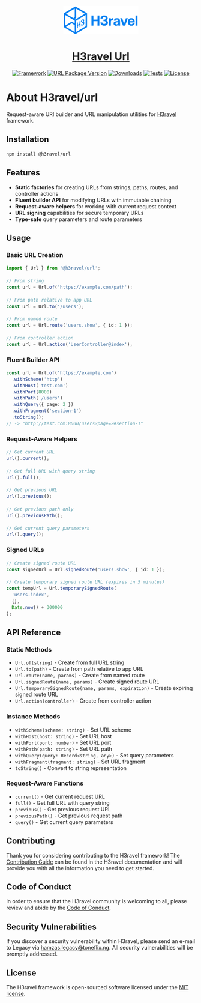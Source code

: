 <div align="center">
  <a href="https://h3ravel.toneflix.net"  target="_blank">
    <img src="https://raw.githubusercontent.com/h3ravel/assets/refs/heads/main/logo-full.svg" width="200" alt="H3ravel Logo">
  </a>
  <h1 align="center"><a href="https://h3ravel.toneflix.net/guide/urls">H3ravel Url</a></h1>

[![Framework][ix]][lx]
[![URL Package Version][i1]][l1]
[![Downloads][d1]][l1]
[![Tests][tei]][tel]
[![License][lini]][linl]

</div>

# About H3ravel/url

Request-aware URI builder and URL manipulation utilities for [H3ravel](https://h3ravel.toneflix.net) framework.

## Installation

```bash
npm install @h3ravel/url
```

## Features

- **Static factories** for creating URLs from strings, paths, routes, and controller actions
- **Fluent builder API** for modifying URLs with immutable chaining
- **Request-aware helpers** for working with current request context
- **URL signing** capabilities for secure temporary URLs
- **Type-safe** query parameters and route parameters

## Usage

### Basic URL Creation

```typescript
import { Url } from '@h3ravel/url';

// From string
const url = Url.of('https://example.com/path');

// From path relative to app URL
const url = Url.to('/users');

// From named route
const url = Url.route('users.show', { id: 1 });

// From controller action
const url = Url.action('UserController@index');
```

### Fluent Builder API

```typescript
const url = Url.of('https://example.com')
  .withScheme('http')
  .withHost('test.com')
  .withPort(8000)
  .withPath('/users')
  .withQuery({ page: 2 })
  .withFragment('section-1')
  .toString();
// -> "http://test.com:8000/users?page=2#section-1"
```

### Request-Aware Helpers

```typescript
// Get current URL
url().current();

// Get full URL with query string
url().full();

// Get previous URL
url().previous();

// Get previous path only
url().previousPath();

// Get current query parameters
url().query();
```

### Signed URLs

```typescript
// Create signed route URL
const signedUrl = Url.signedRoute('users.show', { id: 1 });

// Create temporary signed route URL (expires in 5 minutes)
const tempUrl = Url.temporarySignedRoute(
  'users.index',
  {},
  Date.now() + 300000
);
```

## API Reference

### Static Methods

- `Url.of(string)` - Create from full URL string
- `Url.to(path)` - Create from path relative to app URL
- `Url.route(name, params)` - Create from named route
- `Url.signedRoute(name, params)` - Create signed route URL
- `Url.temporarySignedRoute(name, params, expiration)` - Create expiring signed route URL
- `Url.action(controller)` - Create from controller action

### Instance Methods

- `withScheme(scheme: string)` - Set URL scheme
- `withHost(host: string)` - Set URL host
- `withPort(port: number)` - Set URL port
- `withPath(path: string)` - Set URL path
- `withQuery(query: Record<string, any>)` - Set query parameters
- `withFragment(fragment: string)` - Set URL fragment
- `toString()` - Convert to string representation

### Request-Aware Functions

- `current()` - Get current request URL
- `full()` - Get full URL with query string
- `previous()` - Get previous request URL
- `previousPath()` - Get previous request path
- `query()` - Get current query parameters

## Contributing

Thank you for considering contributing to the H3ravel framework! The [Contribution Guide](https://h3ravel.toneflix.net/contributing) can be found in the H3ravel documentation and will provide you with all the information you need to get started.

## Code of Conduct

In order to ensure that the H3ravel community is welcoming to all, please review and abide by the [Code of Conduct](#).

## Security Vulnerabilities

If you discover a security vulnerability within H3ravel, please send an e-mail to Legacy via hamzas.legacy@toneflix.ng. All security vulnerabilities will be promptly addressed.

## License

The H3ravel framework is open-sourced software licensed under the [MIT license](LICENSE).

[ix]: https://img.shields.io/npm/v/%40h3ravel%2Fcore?style=flat-square&label=Framework&color=%230970ce
[lx]: https://www.npmjs.com/package/@h3ravel/core
[i1]: https://img.shields.io/npm/v/%40h3ravel%2Furl?style=flat-square&label=@h3ravel/url&color=%230970ce
[l1]: https://www.npmjs.com/package/@h3ravel/url
[d1]: https://img.shields.io/npm/dt/%40h3ravel%2Furl?style=flat-square&label=Downloads&link=https%3A%2F%2Fwww.npmjs.com%2Fpackage%2F%40h3ravel%2Furl
[linl]: https://github.com/h3ravel/framework/blob/main/LICENSE
[lini]: https://img.shields.io/github/license/h3ravel/framework
[tel]: https://github.com/h3ravel/framework/actions/workflows/test.yml
[tei]: https://github.com/h3ravel/framework/actions/workflows/test.yml/badge.svg
